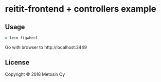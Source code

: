 # reitit-frontend + controllers example

## Usage

```clj
> lein figwheel
```

Go with browser to http://localhost:3449

## License

Copyright © 2018 Metosin Oy
